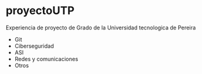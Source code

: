 # proyectoUTP
Experiencia de proyecto de Grado de la Universidad tecnologica de Pereira

- Git
- Ciberseguridad
- ASI
- Redes y comunicaciones
- Otros
